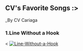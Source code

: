 ## CV's Favorite Songs :>
_By CV Cariaga

### 1.Line Without a Hook


<
[![Line-Without-a-Hook](https://img.youtube.com/vi/vfnAYipqj1k)](https://youtu.be/vfnAYipqj1k)
